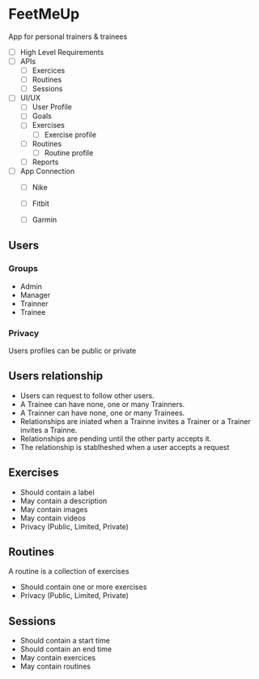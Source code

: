 # FeetMeUp

App for personal trainers &amp; trainees 

- [ ] High Level Requirements
- [ ] APIs
  - [ ] Exercices
  - [ ] Routines
  - [ ] Sessions
- [ ] UI/UX
  - [ ] User Profile
  - [ ] Goals
  - [ ] Exercises
    - [ ] Exercise profile  
  - [ ] Routines
    - [ ] Routine profile
  - [ ] Reports
- [ ] App Connection
  - [ ] Nike
  - [ ] Fitbit
  - [ ] Garmin


## Users
### Groups
- Admin
- Manager
- Trainner
- Trainee 

### Privacy
Users profiles can be public or private

## Users relationship 
- Users can request to follow other users.
- A Trainee can have none, one or many Trainners. 
- A Trainner can have none, one or many Trainees.
- Relationships are iniated when a Trainne invites a Trainer or a Trainer invites a Trainne.
- Relationships are pending until the other party accepts it. 
- The relationship is stablheshed when a user accepts a request


## Exercises
- Should contain a label
- May contain a description
- May contain images
- May contain videos
- Privacy (Public, Limited, Private)

## Routines
A routine is a collection of exercises
- Should contain one or more exercises 
- Privacy (Public, Limited, Private)

## Sessions
- Should contain a start time
- Should contain an end time
- May contain exercices
- May contain routines
